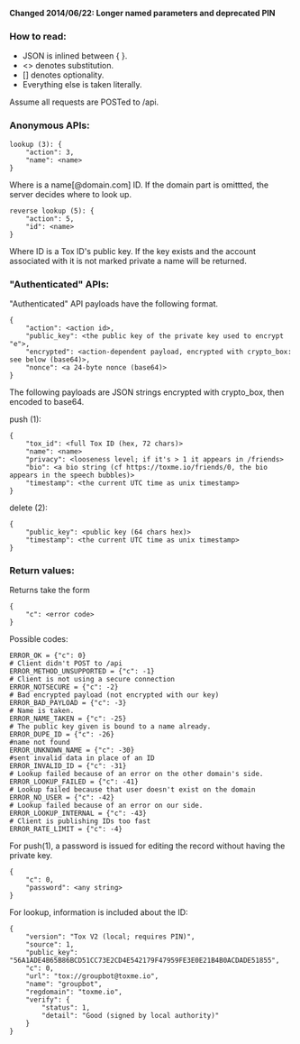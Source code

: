 **Changed 2014/06/22: Longer named parameters and deprecated PIN**

### How to read:
- JSON is inlined between { }.
- <> denotes substitution.
- [] denotes optionality.
- Everything else is taken literally.

Assume all requests are POSTed to /api.

### Anonymous APIs:
```
lookup (3): {
    "action": 3,
    "name": <name>
}
```
Where <name> is a name[@domain.com] ID. If the domain part is omittted, the
server decides where to look up.

```
reverse lookup (5): {
    "action": 5,
    "id": <name>
}
```
Where ID is a Tox ID's public key. If the key exists and the account associated with it is not marked private a name will be returned.

### "Authenticated" APIs:

"Authenticated" API payloads have the following format.
```
{
    "action": <action id>,
    "public_key": <the public key of the private key used to encrypt "e">,
    "encrypted": <action-dependent payload, encrypted with crypto_box: see below (base64)>,
    "nonce": <a 24-byte nonce (base64)>
}
```
The following payloads are JSON strings encrypted with crypto_box, then encoded
to base64.

push (1):
```
{
    "tox_id": <full Tox ID (hex, 72 chars)>
    "name": <name>
    "privacy": <looseness level; if it's > 1 it appears in /friends>
    "bio": <a bio string (cf https://toxme.io/friends/0, the bio appears in the speech bubbles)>
    "timestamp": <the current UTC time as unix timestamp>
}
```

delete (2):
```
{
    "public_key": <public key (64 chars hex)>
    "timestamp": <the current UTC time as unix timestamp>
}
```

### Return values:

Returns take the form
```
{
    "c": <error code>
}
```

Possible codes:
```
ERROR_OK = {"c": 0}
# Client didn't POST to /api
ERROR_METHOD_UNSUPPORTED = {"c": -1}
# Client is not using a secure connection
ERROR_NOTSECURE = {"c": -2}
# Bad encrypted payload (not encrypted with our key)
ERROR_BAD_PAYLOAD = {"c": -3}
# Name is taken.
ERROR_NAME_TAKEN = {"c": -25}
# The public key given is bound to a name already.
ERROR_DUPE_ID = {"c": -26}
#name not found
ERROR_UNKNOWN_NAME = {"c": -30}
#sent invalid data in place of an ID
ERROR_INVALID_ID = {"c": -31}
# Lookup failed because of an error on the other domain's side.
ERROR_LOOKUP_FAILED = {"c": -41}
# Lookup failed because that user doesn't exist on the domain
ERROR_NO_USER = {"c": -42}
# Lookup failed because of an error on our side.
ERROR_LOOKUP_INTERNAL = {"c": -43}
# Client is publishing IDs too fast
ERROR_RATE_LIMIT = {"c": -4}
```

For push(1), a password is issued for editing the record without having
the private key.

```
{
    "c": 0,
    "password": <any string>
}
```

For lookup, information is included about the ID:
```
{
    "version": "Tox V2 (local; requires PIN)",
    "source": 1,
    "public_key": "56A1ADE4B65B86BCD51CC73E2CD4E542179F47959FE3E0E21B4B0ACDADE51855",
    "c": 0,
    "url": "tox://groupbot@toxme.io",
    "name": "groupbot",
    "regdomain": "toxme.io",
    "verify": {
        "status": 1,
        "detail": "Good (signed by local authority)"
    }
}
```
